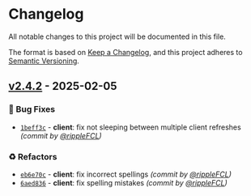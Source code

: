 # Changelog
All notable changes to this project will be documented in this file.

The format is based on [Keep a Changelog](https://keepachangelog.com/en/1.0.0/),
and this project adheres to [Semantic Versioning](https://semver.org/spec/v2.0.0.html).

## [v2.4.2] - 2025-02-05
### :bug: Bug Fixes
- [`1beff3c`](https://github.com/rippleFCL/bws-cache/commit/1beff3c4b1632224cade8bdba3c99805a45196a7) - **client**: fix not sleeping between multiple client refreshes *(commit by [@rippleFCL](https://github.com/rippleFCL))*

### :recycle: Refactors
- [`eb6e70c`](https://github.com/rippleFCL/bws-cache/commit/eb6e70c88fc72d49738b4c1e951364e5ca1edc97) - **client**: fix incorrect spellings *(commit by [@rippleFCL](https://github.com/rippleFCL))*
- [`6aed836`](https://github.com/rippleFCL/bws-cache/commit/6aed836093c65e5466f94a6017662754a9bb3b8a) - **client**: fix spelling mistakes *(commit by [@rippleFCL](https://github.com/rippleFCL))*

[v2.4.2]: https://github.com/rippleFCL/bws-cache/compare/v2.4.1...v2.4.2
